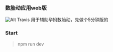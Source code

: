 ### 数胎动应用web版
![Alt Travis](https://travis-ci.org/vianvio/babyMoveCounter.svg?branch=master)
用于辅助孕妈数胎动，先做个5分钟版的

### Start
> npm run dev